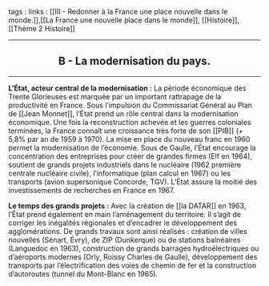 tags : 
links : [[III - Redonner à la France une place nouvelle dans le monde.]],[[La France une nouvelle place dans le monde]], [[Histoire]], [[Thème 2 Histoire]]

****

<h2 style="text-align: center;"> B - La modernisation du pays. </h2>

****

**L’État, acteur central de la modernisation :** La période économique des Trente Glorieuses est marquée par un important rattrapage de la productivité en France. Sous l’impulsion du Commissariat Général au Plan de [[Jean Monnet]], l’État prend un rôle central dans la modernisation économique. Une fois la reconstruction achevée et les guerres coloniales terminées, la France connaît une croissance très forte de son [[PIB]] (+ 5,8% par an de 1959 à 1970). La mise en place du nouveau franc en 1960 permet la modernisation de l’économie. Sous de Gaulle, l’État encourage la concentration des entreprises pour créer de grandes firmes (Elf en 1964), soutient de grands projets industriels dans le nucléaire (1962 première centrale nucléaire civile), l’informatique (plan calcul en 1967) ou les transports (avion supersonique Concorde, TGV). L’État assure la moitié des investissements de recherches en France en 1967.  

**Le temps des grands projets :** Avec la création de [[la DATAR]] en 1963, l’État prend également en main l’aménagement du territoire. Il s’agit de corriger les inégalités régionales et d’encadrer le développement des agglomérations. De grands travaux sont ainsi réalisés : création de villes nouvelles (Sénart, Évry), de ZIP (Dunkerque) ou de stations balnéaires (Languedoc en 1963), construction de grands barrages hydroélectriques ou d’aéroports modernes (Orly, Roissy  Charles  de  Gaulle),  développement  des  transports  par  l’électrification  des  voies  de  chemin  de  fer  et  la construction d’autoroutes (tunnel du Mont-Blanc en 1965).